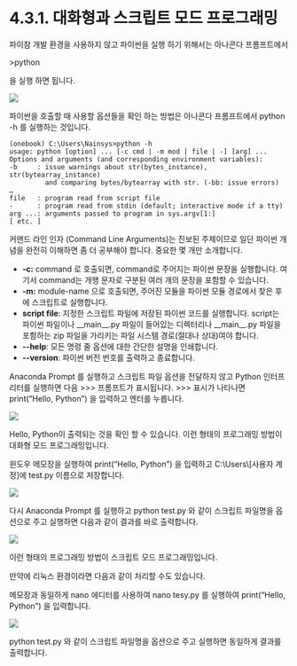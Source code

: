 # 4.3.1.     대화형과 스크립트 모드 프로그래밍

파이참 개발 환경을 사용하지 않고 파이썬을 실행 하기 위해서는 아나콘다 프롬프트에서 

&gt;python 

을 실행 하면 됩니다.

![](../../.gitbook/assets/3311.png)

파이썬을 호출할 때 사용할 옵션들을 확인 하는 방법은 아나콘다 프롬프트에서 python -h 를 실행하는 것입니다.

```text
(onebook) C:\Users\Nainsys>python -h
usage: python [option] ... [-c cmd | -m mod | file | -] [arg] ...
Options and arguments (and corresponding environment variables):
-b     : issue warnings about str(bytes_instance), str(bytearray_instance)
         and comparing bytes/bytearray with str. (-bb: issue errors)
…
file   : program read from script file
-      : program read from stdin (default; interactive mode if a tty)
arg ...: arguments passed to program in sys.argv[1:]
[ etc. ]
```

커맨드 라인 인자 \(Command Line Arguments\)는 진보된 주제이므로 일단 파이썬 개념을 완전히 이해하면 좀 더 공부해야 합니다. 중요한 몇 개만 소개합니다.

* **-c:** command 로 호출되면, command로 주어지는 파이썬 문장을 실행합니다. 여기서 command는 개행 문자로 구분된 여러 개의 문장을 포함할 수 있습니다.
* **-m:** module-name 으로 호출되면, 주어진 모듈을 파이썬 모듈 경로에서 찾은 후에 스크립트로 실행합니다.
* **script file**: 지정한 스크립트 파일에 저장된 파이썬 코드를 실행합니다. script는 파이썬 파일이나 \_\_main\_\_.py 파일이 들어있는 디렉터리나 \_\_main\_\_.py 파일을 포함하는 zip 파일을 가리키는 파일 시스템 경로\(절대나 상대\)여야 합니다.
* **--help**: 모든 명령 줄 옵션에 대한 간단한 설명을 인쇄합니다.
* **--version**: 파이썬 버전 번호를 출력하고 종료합니다.

Anaconda Prompt 를 실행하고 스크립트 파일 옵션을 전달하지 않고 Python 인터프리터를 실행하면 다음 &gt;&gt;&gt; 프롬프트가 표시됩니다. &gt;&gt;&gt; 표시가 나타나면 print\(“Hello, Python”\) 을 입력하고 엔터를 누릅니다.

![](../../.gitbook/assets/3312.png)

Hello, Python이 출력되는 것을 확인 할 수 있습니다. 이런 형태의 프로그래밍 방법이 대화형 모드 프로그래밍입니다.

윈도우 메모장을 실행하여 print\(“Hello, Python”\) 을 입력하고 C:\Users\\[사용자 계정\]에 test.py 이름으로 저장합니다.

![](../../.gitbook/assets/3313.png)

다시 Anaconda Prompt 를 실행하고 python test.py 와 같이 스크립트 파일명을 옵션으로 주고  실행하면 다음과 같이 결과를 바로 출력합니다.

![](../../.gitbook/assets/3314.png)

이런 형태의 프로그래밍 방법이 스크립트 모드 프로그래밍입니다.

만약에 리눅스 환경이라면 다음과 같이 처리할 수도 있습니다.

메모장과 동일하게 nano 에디터를 사용하여 nano tesy.py 를 실행하여 print\(“Hello, Python”\) 을 입력합니다.

![](../../.gitbook/assets/3315.png)

python test.py 와 같이 스크립트 파일명을 옵션으로 주고 실행하면 동일하게 결과를 출력합니다.

